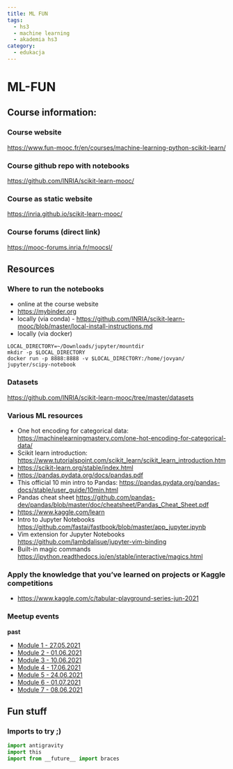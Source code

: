 ```yaml
---
title: ML FUN
tags:
  - hs3
  - machine learning
  - akademia hs3
category:
  - edukacja
---
```

# ML-FUN

## Course information:

### Course website

https://www.fun-mooc.fr/en/courses/machine-learning-python-scikit-learn/

### Course github repo with notebooks

https://github.com/INRIA/scikit-learn-mooc/

### Course as static website

https://inria.github.io/scikit-learn-mooc/

### Course forums (direct link)

https://mooc-forums.inria.fr/moocsl/

## Resources

### Where to run the notebooks

* online at the course website
* https://mybinder.org
* locally (via conda) - https://github.com/INRIA/scikit-learn-mooc/blob/master/local-install-instructions.md
* locally (via docker)

```shell
LOCAL_DIRECTORY=~/Downloads/jupyter/mountdir
mkdir -p $LOCAL_DIRECTORY
docker run -p 8888:8888 -v $LOCAL_DIRECTORY:/home/jovyan/ jupyter/scipy-notebook
```

### Datasets

<https://github.com/INRIA/scikit-learn-mooc/tree/master/datasets>

### Various ML resources

* One hot encoding for categorical data: https://machinelearningmastery.com/one-hot-encoding-for-categorical-data/
* Scikit learn introduction: https://www.tutorialspoint.com/scikit_learn/scikit_learn_introduction.htm
* https://scikit-learn.org/stable/index.html
* https://pandas.pydata.org/docs/pandas.pdf
* This official 10 min intro to Pandas: https://pandas.pydata.org/pandas-docs/stable/user_guide/10min.html
* Pandas cheat sheet https://github.com/pandas-dev/pandas/blob/master/doc/cheatsheet/Pandas_Cheat_Sheet.pdf
* https://www.kaggle.com/learn
* Intro to Jupyter Notebooks https://github.com/fastai/fastbook/blob/master/app_jupyter.ipynb
* Vim extension for Jupyter Notebooks https://github.com/lambdalisue/jupyter-vim-binding
* Built-in magic commands https://ipython.readthedocs.io/en/stable/interactive/magics.html

### Apply the knowledge that you’ve learned on projects or Kaggle competitions

* https://www.kaggle.com/c/tabular-playground-series-jun-2021

### Meetup events

**past**

* [Module 1 - 27.05.2021](https://www.meetup.com/hs3city/events/278213715/)  
* [Module 2 - 01.06.2021](https://www.meetup.com/pl-PL/hs3city/events/rrdpjsyccjbfb/)  
* [Module 3 - 10.06.2021](https://www.meetup.com/pl-PL/hs3city/events/rrdpjsyccjbnb/)    
* [Module 4 - 17.06.2021](https://www.meetup.com/pl-PL/hs3city/events/rrdpjsyccjbwb/)  
* [Module 5 - 24.06.2021](https://www.meetup.com/pl-PL/hs3city/events/rrdpjsyccjbgc/)  
* [Module 6 - 01.07.2021](https://www.meetup.com/pl-PL/hs3city/events/rrdpjsycckbcb/)  
* [Module 7 - 08.06.2021](https://www.meetup.com/pl-PL/hs3city/events/rrdpjsycckblb/)  

## Fun stuff

### Imports to try ;)

```python
import antigravity
import this
import from __future__ import braces
```